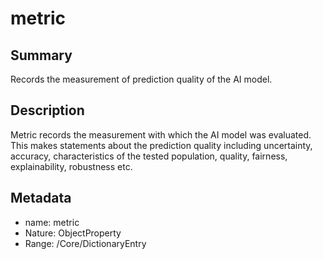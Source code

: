 <!-- Automatically generated by spec-parser v2.0.0 on 2024-01-08T22:20:56.273795+00:00 -->
<!-- SPDX-License-Identifier: Community-Spec-1.0 -->

# metric

## Summary

Records the measurement of prediction quality of the AI model.


## Description

Metric records the measurement with which the AI model was evaluated. 
This makes statements about the prediction quality including uncertainty,
accuracy, characteristics of the tested population, quality, fairness, explainability, robustness etc.


## Metadata

- name: metric
- Nature: ObjectProperty
- Range: /Core/DictionaryEntry




